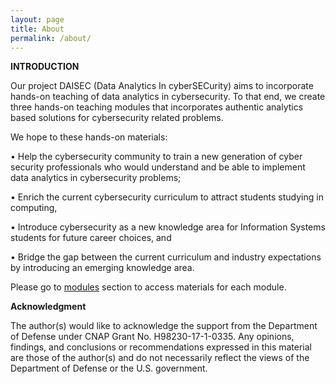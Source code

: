 ```yaml
---
layout: page
title: About
permalink: /about/
---
```



**INTRODUCTION**



Our project DAISEC (Data Analytics In cyberSECurity) aims to incorporate hands-on teaching of data analytics in cybersecurity. To that end, we create three hands-on teaching modules that incorporates authentic analytics based solutions for cybersecurity related problems.

We hope to these hands-on materials: 

•	Help the cybersecurity community to train a new generation of cyber security professionals who would understand and be able to implement data analytics in cybersecurity problems;  

•	Enrich the current cybersecurity curriculum to attract students studying in computing, 

•	Introduce cybersecurity as a new knowledge area for Information Systems students for future career choices, and 

•	Bridge the gap between the current curriculum and industry expectations by introducing an emerging knowledge area. 

Please go to [modules](https://daisecpace.github.io/modules/) section to access materials for each module.    




**Acknowledgment**

The author(s) would like to acknowledge the support from the Department of Defense under CNAP Grant No. H98230-17-1-0335. 
Any opinions, findings, and conclusions or recommendations expressed in this material are those of the author(s) and do not necessarily reflect the views of the Department of Defense or the U.S. government.
